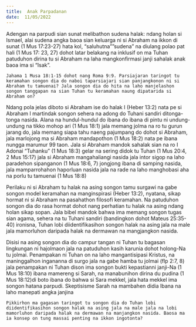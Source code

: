 ```yaml
---
title:  Anak Parpadanan
date:  11/05/2022
---
```


Adengan na parpudi sian sunat melibathon sudena halak: ndang holan si Ismael, alai sudena angka baoa sian keluarga ni si Abraham na ikkon di sunat (1 Mus 17:23-27) hata kol, “saluhutna””sudena” na diulang polao pat hali (1 Mus 17: 23, 27) dohot latar belakang na inklusif on ma Tuhan patuduhon dirina tu si Abraham na laha mangkonfirmasi janji sahalak anak baoa ima si “Isak”.

`Jahama 1 Musa 18:1-15 dohot nang Roma 9:9. Parsiajaran taringot tu keramahan songon dia do naboi taparsiajari sian panjangkonon ni si Abraham tu tamuenai? Jala songon dia do hita na laho manjelashon songon tanggapan na sian Tuhan tu keramahan naung dipatarida si Abraham on?`

Ndang pola jelas diboto si Abraham ise do halak I (Heber 13:2) nata pe si Abraham I martindak songon sehera na adong do Tuhani sandiri ditonga-tonga nasida. Alana na hundul-hundul do ibana do ibana di pintu ni undung-undung na tikko mohop ari (1 Mus 18:1) jala memang jolma na ro tu gurun jarang do, jala memang siapa tahu naeng pajumpang do dohot si Abraham, jala marlojong ma si Abraham mandapothon (1 Mus 18:2) nata pe ibana nungga marumur 99 taon. Jala si Abraham mandok sahalak sian na ro I Adonai “Tuhanku” (1 Mus 18:3) gelar na sering didok tu Tuhan (1 Mus 20:4, 2 Mus 15:17) jala si Abraham mangahaliangi nasida jala intor sigop na laho paradehon sipanganon (1 Mus 18:6, 7) jongjong ibana di samping nasida, jala mamparrohahon haporluan nasida jala na rade na laho manghobasi aha na porlu tu tamuenai (1 Mus 18:8)

Perilaku ni si Abraham tu halak na asing songon tamu surgawi na gabe songon model keramahan na manginspirasi (Heber 13:2), nyatana, sikap hormat ni si Abraham na pasahathon filosofi keramahan. Na patuduhon songon dia do rasa hormat dohot nang perhatian tu halak na asing ndang holan sikap sopan. Jala bibel mandok bahwa ima memang songon tugas sian agama, sehera na tu Tuhani sandiri (bandingkon dohot Mateus 25:35-40) ironisna, Tuhan lobi diidentifikasihon songon halak na asing jala na male jala mamorluhon daripada halak na dermawan na mangjangkon nasida.

Disisi na asing songon dia do campur tangan ni Tuhan tu bagasan lingkungan ni hajolmaon jala na patuduhon kasih karunia dohot holong-Na tu jolmai. Penampakan ni Tuhan on na laho mangantisipasi Kristus, na maninggalhon ingananna di surgo jala na gabe hamba tu jolmai (flp 2:7, 8) jala penampakan ni Tuhan dison ima songon bukti kepastianni janji-Na (1 Mus 18:10) ibana mamereng si Sarah, na manabunihon dirina du pudina (1 Mus 18:12)di boto ibana do bahwa si Sara mekkel, jala hata mekkel ima songon hatana parpudi. Skeptisisme Sarah na mambahen didia Ibana na laho manepati angka janjina

`Pikkirhon ma gagasan taringot tu songon dia do Tuhan lobi diidentifikasihon songon halak na asing jala na male jala na lobi mamorluhon daripada halak na dermawan na manjangkon nasida. Baosa ma ia konsep on tung massai penting na ikkon ingotonta?`